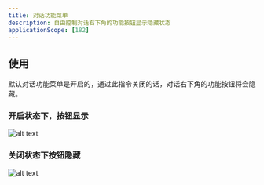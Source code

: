```yaml
---
title: 对话功能菜单
description: 自由控制对话右下角的功能按钮显示隐藏状态
applicationScope: [182]
---
```


## 使用

默认对话功能菜单是开启的，通过此指令关闭的话，对话右下角的功能按钮将会隐藏。

### 开启状态下，按钮显示

![alt text](https://cdn.gcw.wiki/gcw/image/zh_hans/commands/system/dialogmenu/image.png)

### 关闭状态下按钮隐藏

![alt text](https://cdn.gcw.wiki/gcw/image/zh_hans/commands/system/dialogmenu/image-1.png)
